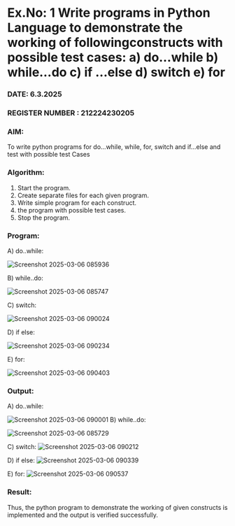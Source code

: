 # Ex.No: 1 Write programs in Python Language to demonstrate the working of followingconstructs with possible test cases: a) do…while b) while…do c) if …else d) switch e) for 

### DATE: 6.3.2025                                                                           
### REGISTER NUMBER : 212224230205

### AIM:  
To write python programs for do…while, while, for, switch and if…else and test with possible test 
Cases 

### Algorithm:
1. Start the program.
2. Create separate files for each given program.
3. Write simple program for each construct.
4.  the program with possible test cases.
5. Stop the program.
### Program:
A) do..while:

![Screenshot 2025-03-06 085936](https://github.com/user-attachments/assets/8372c334-0f56-45c9-9b40-9ca21ac392be)

B) while..do:

![Screenshot 2025-03-06 085747](https://github.com/user-attachments/assets/6c338089-d1d4-496e-8bb0-2f18caba6261)

C) switch:

![Screenshot 2025-03-06 090024](https://github.com/user-attachments/assets/e9746eee-0819-4284-b5ee-e2e0d75881b9)

D) if else:

![Screenshot 2025-03-06 090234](https://github.com/user-attachments/assets/bf39b7f7-0d69-4f7f-a5cf-6d643686bcbd)

E) for:

![Screenshot 2025-03-06 090403](https://github.com/user-attachments/assets/415c77d8-d143-4bbd-8f5b-67689bea7271)



















### Output:

A) do..while:

![Screenshot 2025-03-06 090001](https://github.com/user-attachments/assets/cbd94737-e147-441d-adee-59e8a0f7e6f4)
B) while..do:

![Screenshot 2025-03-06 085729](https://github.com/user-attachments/assets/03c1813c-d831-484b-a4c7-4459d1f77cbc)

C) switch:
![Screenshot 2025-03-06 090212](https://github.com/user-attachments/assets/99112872-9422-4978-a592-521029d2c069)

D) if else:
![Screenshot 2025-03-06 090339](https://github.com/user-attachments/assets/1fcde8f7-e276-4c60-bd0b-7c58f9b1c6a2)

E) for:
![Screenshot 2025-03-06 090537](https://github.com/user-attachments/assets/1275e167-36a4-4af4-b0b8-0134d7b167e7)




### Result:
Thus, the python program to demonstrate the working of given constructs is implemented and the output is verified successfully.


